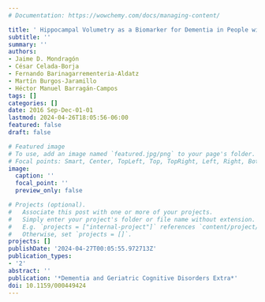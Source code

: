 ```yaml
---
# Documentation: https://wowchemy.com/docs/managing-content/

title: ' Hippocampal Volumetry as a Biomarker for Dementia in People with Low Education '
subtitle: ''
summary: ''
authors:
- Jaime D. Mondragón
- César Celada-Borja
- Fernando Barinagarrementeria-Aldatz
- Martín Burgos-Jaramillo
- Héctor Manuel Barragán-Campos
tags: []
categories: []
date: 2016 Sep-Dec-01-01
lastmod: 2024-04-26T18:05:56-06:00
featured: false
draft: false

# Featured image
# To use, add an image named `featured.jpg/png` to your page's folder.
# Focal points: Smart, Center, TopLeft, Top, TopRight, Left, Right, BottomLeft, Bottom, BottomRight.
image:
  caption: ''
  focal_point: ''
  preview_only: false

# Projects (optional).
#   Associate this post with one or more of your projects.
#   Simply enter your project's folder or file name without extension.
#   E.g. `projects = ["internal-project"]` references `content/project/deep-learning/index.md`.
#   Otherwise, set `projects = []`.
projects: []
publishDate: '2024-04-27T00:05:55.972713Z'
publication_types:
- '2'
abstract: ''
publication: '*Dementia and Geriatric Cognitive Disorders Extra*'
doi: 10.1159/000449424
---
```

